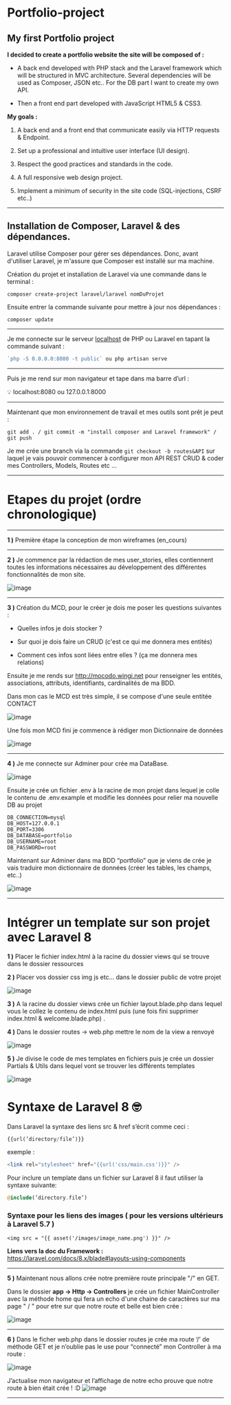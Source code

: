 # Portfolio-project
## My first Portfolio project

**I decided to create a portfolio website
the site will be composed of :**

- A back end developed with PHP stack and the Laravel framework which will be structured in MVC architecture.
Several dependencies will be used as Composer, JSON etc..
For the DB part I want to create my own API.

- Then a front end part developed with JavaScript HTML5 & CSS3.


**My goals :**

1) A back end and a front end that communicate easily via HTTP requests & Endpoint.

2) Set up a professional and intuitive user interface (UI design).

3) Respect the good practices and standards in the code. 

4) A full responsive web design project.

5) Implement a minimum of security in the site code (SQL-injections, CSRF etc..)

-------------------------------------------------------------------------------

**Installation de Composer, Laravel & des dépendances.**
----

Laravel utilise Composer pour gérer ses dépendances. Donc, avant d'utiliser Laravel, je m'assure que Composer est installé sur ma machine. 

Création du projet et installation de Laravel via une commande dans le terminal :
```
composer create-project laravel/laravel nomDuProjet
```
Ensuite entrer la commande suivante pour mettre à jour nos dépendances :
```
composer update
```
----------------
Je me connecte sur le serveur [localhost](http://localhost) de PHP ou Laravel en tapant la commande suivant :

```php
`php -S 0.0.0.0:8080 -t public` ou php artisan serve
```
----
Puis je me rend sur mon navigateur et tape dans ma barre d’url :

<aside>
💡  localhost:8080 ou 127.0.0.1:8000
</aside>

----

Maintenant que mon environnement de travail et mes outils sont prêt je peut :

 ```git add . / git commit -m "install composer and Laravel framework" / git push``` 

Je me crée une branch via la commande ```git checkout -b routes&API``` sur laquel je vais pouvoir commencer à configurer mon API REST CRUD & coder mes Controllers, Models, Routes etc ...

----

# Etapes du projet (ordre chronologique)
-----

**1 )** Première étape la conception de mon wireframes  (en_cours)

-----

**2 )** Je commence par la rédaction de mes user_stories, elles contiennent toutes les informations nécessaires au développement des différentes fonctionnalités de mon site.

![image](https://user-images.githubusercontent.com/104022785/181569614-537c9ca4-1bfe-4f99-8ae1-2f89ee507643.png)


----
**3 )** Création du MCD, pour le créer je dois me poser les questions suivantes :

- Quelles infos je dois stocker ?
    
- Sur quoi je dois faire un CRUD (c'est ce qui me donnera mes entités)
    
- Comment ces infos sont liées entre elles ? (ça me donnera mes relations)
 

Ensuite je me rends sur http://mocodo.wingi.net pour renseigner les entités, associations, attributs, identifiants, cardinalités de ma BDD.

Dans mon cas le MCD est très simple, il se compose d'une seule entitée CONTACT

![image](https://user-images.githubusercontent.com/104022785/181497450-68016dca-8acd-455a-a8f9-effefaab3b90.png)

Une fois mon MCD fini je commence à rédiger mon Dictionnaire de données

![image](https://user-images.githubusercontent.com/104022785/181504943-90207141-4da4-475a-84aa-3d645ac257e1.png)

----
**4 )** Je me connecte sur Adminer pour crée ma DataBase.

![image](https://user-images.githubusercontent.com/104022785/181300186-0bc67c29-adce-484d-89e0-732f4907fafa.png)


Ensuite je crée un fichier .env à la racine de mon projet dans lequel je colle le contenu de .env.example et modifie les données pour relier ma nouvelle DB au projet

```
DB_CONNECTION=mysql
DB_HOST=127.0.0.1
DB_PORT=3306
DB_DATABASE=portfolio
DB_USERNAME=root
DB_PASSWORD=root
```

Maintenant sur Adminer dans ma BDD “portfolio” que je viens de crée je vais traduire mon dictionnaire de données (créer les tables, les champs, etc..)

![image](https://user-images.githubusercontent.com/104022785/181509261-4d7e95c2-ad4f-47c4-966a-679c3ffea3de.png)
 
----

# Intégrer un template sur son  projet avec Laravel 8

**1 )** Placer le fichier index.html à la racine du dossier views qui se trouve dans le dossier ressources

**2 )** Placer vos dossier css img js etc… dans le dossier public  de votre projet 

![image](https://user-images.githubusercontent.com/104022785/182322286-a384d10e-7b3b-4554-b781-a9b5309907b2.png)


**3 )** A la racine du dossier views crée un fichier layout.blade.php dans lequel vous le collez le contenu de index.html puis (une fois fini supprimer index.html & welcome.blade.php) .

**4 )** Dans le dossier routes → web.php mettre le nom de la view a renvoyé

![image](https://user-images.githubusercontent.com/104022785/182321746-66217eff-b28b-47fd-841b-33ec3d025dbf.png)


**5 )** Je divise le code de mes templates en fichiers puis je crée un dossier Partials & Utils dans lequel vont se trouver les différents templates 

![image](https://user-images.githubusercontent.com/104022785/182321775-f4ed0e37-d0c2-4624-a18e-e8d7015f6f80.png)


# Syntaxe de Laravel 8 🤓

Dans Laravel la syntaxe des liens src & href s’écrit comme ceci :

```php
{{url(’directory/file’)}}
```

exemple :

```php
<link rel="stylesheet" href="{{url('css/main.css')}}" />
```

Pour inclure un template dans un fichier sur Laravel 8 il faut utiliser la syntaxe suivante:

```php
@include(’directory.file’)
```

### Syntaxe pour les liens des images ( pour les versions ultérieurs à Laravel 5.7 )

```<img src = "{{ asset('/images/image_name.png') }}" />```

**Liens vers la doc du Framework :**
https://laravel.com/docs/8.x/blade#layouts-using-components

----

**5 )** Maintenant nous allons crée notre première route principale "/" en GET.

Dans le dossier **app → Http → Controllers** je crée un fichier MainController avec la méthode home qui fera un echo d'une chaine de caractères sur ma page " / " pour etre sur que notre route et belle est bien crée :

![image](https://user-images.githubusercontent.com/104022785/181299939-8fd6ded2-34f5-4ef0-8c60-fa6549732b51.png)


----
**6 )** Dans le ficher web.php dans le dossier routes je crée ma route ‘/’ de méthode GET et je n’oublie pas le use pour “connecté” mon Controller à ma route :

![image](https://user-images.githubusercontent.com/104022785/181300069-b1d1a86d-bf37-42f8-833f-01e2e93074e8.png)


J’actualise mon navigateur et l’affichage de notre echo prouve que notre route à bien était crée ! :D
![image](https://user-images.githubusercontent.com/104022785/181300552-ee8f2357-ee0a-4d94-bb8a-3a395747d143.png)


---------


